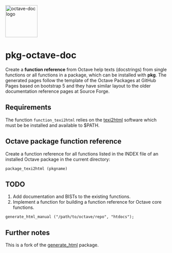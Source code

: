 <img alt="octave-doc logo" width="100"
     src="https://raw.githubusercontent.com/gnu-octave/pkg-octave-doc/main/doc/icon.png">

# pkg-octave-doc

Create a **function reference** from Octave help texts (docstrings)
from single functions or all functions in a package, which can be installed
with **pkg**. The generated pages follow the template of the Octave Packages at
GitHub Pages based on bootstrap 5 and they have similar layout to the older
documentation reference pages at Source Forge.

## Requirements

The function `function_texi2html` relies on the
[texi2html](https://www.nongnu.org/texi2html/) software which must be
be installed and available to $PATH.

## Octave package function reference

Create a function reference for all functions listed in the INDEX file of an
installed Octave package in the current directory:

```
package_texi2html (pkgname)
```


## TODO

1. Add documentation and BISTs to the existing functions.
2. Implement a function for building a function reference for Octave core
 functions.

```
generate_html_manual ("/path/to/octave/repo", "htdocs");
```


## Further notes

This is a fork of the
[generate_html](https://packages.octave.org/generate_html) package.
